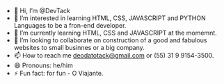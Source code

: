 - 👋 Hi, I’m @DevTack
- 👀 I’m interested in learning HTML, CSS, JAVASCRIPT and PYTHON Languages to be a fron-end developer.
- 🌱 I’m currently learning HTML, CSS and JAVASCRIPT at the momemnt.
- 💞️ I’m looking to collaborate on construction of a good and fabulous websites to small businnes or a big company.
- 📫 How to reach me deodatotack@gmail.com or (55) 31 9 9154-3500.
- 😄 Pronouns: he/him
- ⚡ Fun fact: for fun - O Viajante.

<!---
DevTack/DevTack is a ✨ special ✨ repository because its `README.md` (this file) appears on your GitHub profile.
You can click the Preview link to take a look at your changes.
--->
